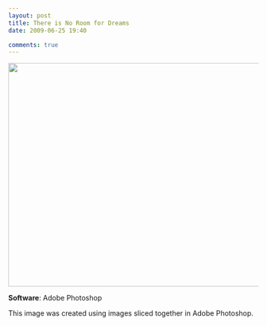 ```yaml
---
layout: post
title: There is No Room for Dreams
date: 2009-06-25 19:40

comments: true
---
```

<a href="http://www.cubelabmedia.com/wp-content/uploads/2011/06/there_is_no_room_for_dreams.jpg"><img class="aligncenter size-full wp-image-28" title="there_is_no_room_for_dreams" src="http://www.cubelabmedia.com/wp-content/uploads/2011/06/there_is_no_room_for_dreams.jpg" alt="" width="600" height="450" /></a>

<strong>Software</strong>: Adobe Photoshop

This image was created using images sliced together in Adobe Photoshop.
